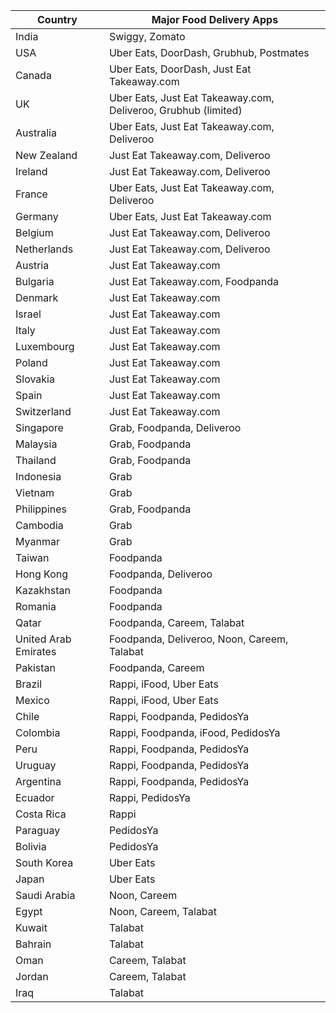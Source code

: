 | Country           | Major Food Delivery Apps                                                                                                      |
|-------------------|-----------------------------------------------------------------------------------------------------------------------------|
| India             | Swiggy, Zomato                                                                                                               |
| USA               | Uber Eats, DoorDash, Grubhub, Postmates                                                                                      |
| Canada            | Uber Eats, DoorDash, Just Eat Takeaway.com                                                                                   |
| UK                | Uber Eats, Just Eat Takeaway.com, Deliveroo, Grubhub (limited)                                                               |
| Australia         | Uber Eats, Just Eat Takeaway.com, Deliveroo                                                                                  |
| New Zealand       | Just Eat Takeaway.com, Deliveroo                                                                                             |
| Ireland           | Just Eat Takeaway.com, Deliveroo                                                                                             |
| France            | Uber Eats, Just Eat Takeaway.com, Deliveroo                                                                                  |
| Germany           | Uber Eats, Just Eat Takeaway.com                                                                                             |
| Belgium           | Just Eat Takeaway.com, Deliveroo                                                                                             |
| Netherlands       | Just Eat Takeaway.com, Deliveroo                                                                                             |
| Austria           | Just Eat Takeaway.com                                                                                                        |
| Bulgaria          | Just Eat Takeaway.com, Foodpanda                                                                                             |
| Denmark           | Just Eat Takeaway.com                                                                                                        |
| Israel            | Just Eat Takeaway.com                                                                                                        |
| Italy             | Just Eat Takeaway.com                                                                                                        |
| Luxembourg        | Just Eat Takeaway.com                                                                                                        |
| Poland            | Just Eat Takeaway.com                                                                                                        |
| Slovakia          | Just Eat Takeaway.com                                                                                                        |
| Spain             | Just Eat Takeaway.com                                                                                                        |
| Switzerland       | Just Eat Takeaway.com                                                                                                        |
| Singapore         | Grab, Foodpanda, Deliveroo                                                                                                   |
| Malaysia          | Grab, Foodpanda                                                                                                              |
| Thailand          | Grab, Foodpanda                                                                                                              |
| Indonesia         | Grab                                                                                                                         |
| Vietnam           | Grab                                                                                                                         |
| Philippines       | Grab, Foodpanda                                                                                                              |
| Cambodia          | Grab                                                                                                                         |
| Myanmar           | Grab                                                                                                                         |
| Taiwan            | Foodpanda                                                                                                                    |
| Hong Kong         | Foodpanda, Deliveroo                                                                                                         |
| Kazakhstan        | Foodpanda                                                                                                                    |
| Romania           | Foodpanda                                                                                                                    |
| Qatar             | Foodpanda, Careem, Talabat                                                                                                   |
| United Arab Emirates | Foodpanda, Deliveroo, Noon, Careem, Talabat                                                                               |
| Pakistan          | Foodpanda, Careem                                                                                                            |
| Brazil            | Rappi, iFood, Uber Eats                                                                                                      |
| Mexico            | Rappi, iFood, Uber Eats                                                                                                      |
| Chile             | Rappi, Foodpanda, PedidosYa                                                                                                  |
| Colombia          | Rappi, Foodpanda, iFood, PedidosYa                                                                                           |
| Peru              | Rappi, Foodpanda, PedidosYa                                                                                                  |
| Uruguay           | Rappi, Foodpanda, PedidosYa                                                                                                  |
| Argentina         | Rappi, Foodpanda, PedidosYa                                                                                                  |
| Ecuador           | Rappi, PedidosYa                                                                                                             |
| Costa Rica        | Rappi                                                                                                                        |
| Paraguay          | PedidosYa                                                                                                                    |
| Bolivia           | PedidosYa                                                                                                                    |
| South Korea       | Uber Eats                                                                                                                    |
| Japan             | Uber Eats                                                                                                                    |
| Saudi Arabia      | Noon, Careem                                                                                                                 |
| Egypt             | Noon, Careem, Talabat                                                                                                        |
| Kuwait            | Talabat                                                                                                                      |
| Bahrain           | Talabat                                                                                                                      |
| Oman              | Careem, Talabat                                                                                                              |
| Jordan            | Careem, Talabat                                                                                                              |
| Iraq              | Talabat                                                                                                                      |
